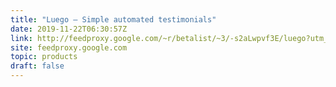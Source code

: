```yaml
---
title: "Luego – Simple automated testimonials"
date: 2019-11-22T06:30:57Z
link: http://feedproxy.google.com/~r/betalist/~3/-s2aLwpvf3E/luego?utm_medium=RSS&utm_source=hune
site: feedproxy.google.com
topic: products
draft: false
---
```

